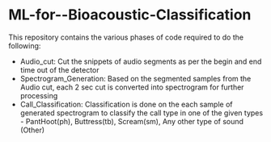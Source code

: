 # ML-for--Bioacoustic-Classification

This repository contains the various phases of code required to do the following:
 - Audio_cut: Cut the snippets of audio segments as per the begin and end time out of the detector
 - Spectrogram_Generation: Based on the segmented samples from the Audio cut, each 2 sec cut is converted into spectrogram for further processing
 - Call_Classification: Classification is done on the each sample of generated spectrogram to classify the call type in one of the given types - PantHoot(ph), Buttress(tb), Scream(sm), Any other type of sound (Other)
